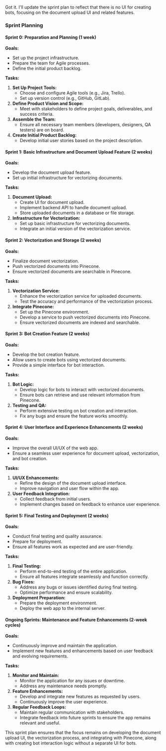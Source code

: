 Got it. I'll update the sprint plan to reflect that there is no UI for creating bots, focusing on the document upload UI and related features.

### Sprint Planning

#### Sprint 0: Preparation and Planning (1 week)
**Goals:**
- Set up the project infrastructure.
- Prepare the team for Agile processes.
- Define the initial product backlog.

**Tasks:**
1. **Set Up Project Tools:**
   - Choose and configure Agile tools (e.g., Jira, Trello).
   - Set up version control (e.g., GitHub, GitLab).
2. **Define Product Vision and Scope:**
   - Meet with stakeholders to define project goals, deliverables, and success criteria.
3. **Assemble the Team:**
   - Ensure all necessary team members (developers, designers, QA testers) are on board.
4. **Create Initial Product Backlog:**
   - Develop initial user stories based on the project description.

#### Sprint 1: Basic Infrastructure and Document Upload Feature (2 weeks)
**Goals:**
- Develop the document upload feature.
- Set up initial infrastructure for vectorizing documents.

**Tasks:**
1. **Document Upload:**
   - Create UI for document upload.
   - Implement backend API to handle document upload.
   - Store uploaded documents in a database or file storage.
2. **Infrastructure for Vectorization:**
   - Set up basic infrastructure for vectorizing documents.
   - Integrate an initial version of the vectorization service.

#### Sprint 2: Vectorization and Storage (2 weeks)
**Goals:**
- Finalize document vectorization.
- Push vectorized documents into Pinecone.
- Ensure vectorized documents are searchable in Pinecone.

**Tasks:**
1. **Vectorization Service:**
   - Enhance the vectorization service for uploaded documents.
   - Test the accuracy and performance of the vectorization process.
2. **Integrate Pinecone:**
   - Set up the Pinecone environment.
   - Develop a service to push vectorized documents into Pinecone.
   - Ensure vectorized documents are indexed and searchable.

#### Sprint 3: Bot Creation Feature (2 weeks)
**Goals:**
- Develop the bot creation feature.
- Allow users to create bots using vectorized documents.
- Provide a simple interface for bot interaction.

**Tasks:**
1. **Bot Logic:**
   - Develop logic for bots to interact with vectorized documents.
   - Ensure bots can retrieve and use relevant information from Pinecone.
2. **Testing and QA:**
   - Perform extensive testing on bot creation and interaction.
   - Fix any bugs and ensure the feature works smoothly.

#### Sprint 4: User Interface and Experience Enhancements (2 weeks)
**Goals:**
- Improve the overall UI/UX of the web app.
- Ensure a seamless user experience for document upload, vectorization, and bot creation.

**Tasks:**
1. **UI/UX Enhancements:**
   - Refine the design of the document upload interface.
   - Improve navigation and user flow within the app.
2. **User Feedback Integration:**
   - Collect feedback from initial users.
   - Implement changes based on feedback to enhance user experience.

#### Sprint 5: Final Testing and Deployment (2 weeks)
**Goals:**
- Conduct final testing and quality assurance.
- Prepare for deployment.
- Ensure all features work as expected and are user-friendly.

**Tasks:**
1. **Final Testing:**
   - Perform end-to-end testing of the entire application.
   - Ensure all features integrate seamlessly and function correctly.
2. **Bug Fixes:**
   - Address any bugs or issues identified during final testing.
   - Optimize performance and ensure scalability.
3. **Deployment Preparation:**
   - Prepare the deployment environment.
   - Deploy the web app to the internal server.

#### Ongoing Sprints: Maintenance and Feature Enhancements (2-week cycles)
**Goals:**
- Continuously improve and maintain the application.
- Implement new features and enhancements based on user feedback and evolving requirements.

**Tasks:**
1. **Monitor and Maintain:**
   - Monitor the application for any issues or downtime.
   - Address any maintenance needs promptly.
2. **Feature Enhancements:**
   - Develop and integrate new features as requested by users.
   - Continuously improve the user experience.
3. **Regular Feedback Loops:**
   - Maintain regular communication with stakeholders.
   - Integrate feedback into future sprints to ensure the app remains relevant and useful.

This sprint plan ensures that the focus remains on developing the document upload UI, the vectorization process, and integrating with Pinecone, along with creating bot interaction logic without a separate UI for bots.